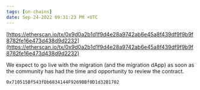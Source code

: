 ```yaml
---
tags: [on-chains]
date: Sep-24-2022 09:31:23 PM +UTC
---
```


[https://etherscan.io/tx/0x9d0a2b1d1f9d4e28a9742ab6e45a8f439df9f9b9f8782fe16e473d438d9d2232](https://etherscan.io/tx/0x9d0a2b1d1f9d4e28a9742ab6e45a8f439df9f9b9f8782fe16e473d438d9d2232)

We expect to go live with the migration (and the migration dApp) as soon as the community has had the time and opportunity to review the contract.

    0x710515Bf543fDb6834144F9269BBf0D1d32B1702
